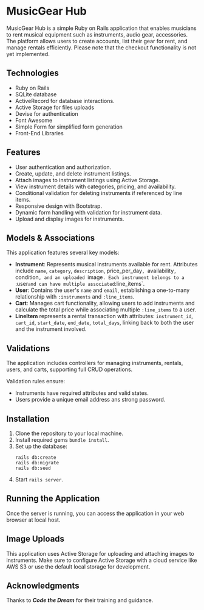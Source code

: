 # MusicGear Hub

MusicGear Hub is a simple Ruby on Rails application that enables musicians to rent musical equipment such as instruments, audio gear, accessories. The platform allows users to create accounts, list their gear for rent, and manage rentals efficiently. Please note that the checkout functionality is not yet implemented.

## Technologies

- Ruby on Rails
- SQLite database
- ActiveRecord for database interactions.
- Active Storage for files uploads
- Devise for authentication
- Font Awesome
- Simple Form for simplified form generation
- Front-End Libraries

## Features

- User authentication and authorization.
- Create, update, and delete instrument listings.
- Attach images to instrument listings using Active Storage.
- View instrument details with categories, pricing, and availability.
- Conditional validation for deleting instruments if referenced by line items.
- Responsive design with Bootstrap.
- Dynamic form handling with validation for instrument data.
- Upload and display images for instruments.

## Models & Associations
   This application features several key models:

- **Instrument**: Represents musical instruments available for rent. Attributes include `name`, `category`, `description`, price_per_day`, `availability`, `condition`, and an uploaded `image`. Each instrument belongs to a `:user` and can have multiple associated `:line_items`.
- **User**: Contains the user's `name` and `email`, establishing a one-to-many relationship with `:instruments` and `:line_items`.
- **Cart**: Manages cart functionality, allowing users to add instruments and calculate the total price while associating multiple `:line_items` to a user. 
- **LineItem** represents a rental transaction with attributes: `instrument_id`, `cart_id`, `start_date`, `end_date`, `total_days`, linking back to both the user and the instrument involved.

## Validations

The application includes controllers for managing instruments, rentals, users, and carts, supporting full CRUD operations.

Validation rules ensure:

- Instruments have required attributes and valid states.
- Users provide a unique email address ans strong password.

## Installation

1. Clone the repository to your local machine.
2. Install required gems `bundle install`. 
3. Set up the database:
   ``` 
   rails db:create
   rails db:migrate
   rails db:seed 
   ```
4. Start `rails server`.

## Running the Application
   Once the server is running, you can access the application in your web browser at local host.

## Image Uploads

  This application uses Active Storage for uploading and attaching images to instruments. 
  Make sure to configure Active Storage with a cloud service like AWS S3 or use the default local storage for development.

## Acknowledgments
   Thanks to ***Code the Dream*** for their training and guidance.